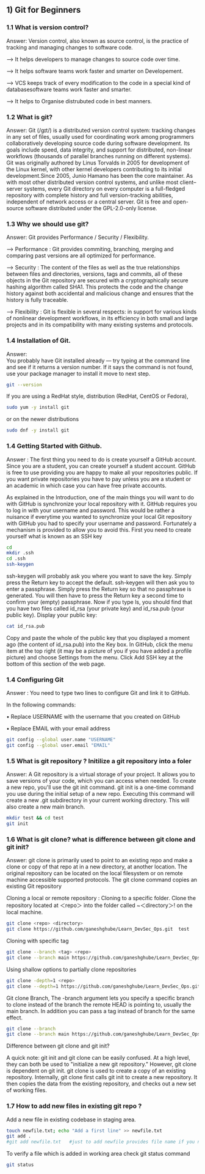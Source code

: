 ## 1) Git for Beginners


### 1.1 What is version control?

Answer: Version control, also known as source control, is the practice of tracking and managing changes to software code. 

--> It helps developers to  manage changes to source code over time.

--> It helps software teams work faster and smarter on Developement.

--> VCS keeps track of every modification to the code in a special kind of databasesoftware teams work faster and smarter.

--> It helps to Organise distrubuted code in best manners.

### 1.2 What is git?

Answer: Git (/ɡɪt/) is a distributed version control system: tracking changes in any set of files, usually used for coordinating work among programmers collaboratively developing source code during software development. Its goals include speed, data integrity, and support for distributed, non-linear workflows (thousands of parallel branches running on different systems).
Git was originally authored by Linus Torvalds in 2005 for development of the Linux kernel, with other kernel developers contributing to its initial development.Since 2005, Junio Hamano has been the core maintainer. As with most other distributed version control systems, and unlike most client–server systems, every Git directory on every computer is a full-fledged repository with complete history and full version-tracking abilities, independent of network access or a central server. Git is free and open-source software distributed under the GPL-2.0-only license.

### 1.3 Why we should use git?

Answer: Git provides Performance / Security / Flexibility.

--> Performance : Git provides commiting, branching, merging and comparing past versions are all optimized for performance.

--> Security :  The content of the files as well as the true relationships between files and directories, versions, tags and commits, all of these objects in the Git repository are secured with a cryptographically secure hashing algorithm called SHA1. This protects the code and the change history against both accidental and malicious change and ensures that the history is fully traceable.

--> Flexibility : Git is flexible in several respects: in support for various kinds of nonlinear development workflows, in its efficiency in both small and large projects and in its compatibility with many existing systems and protocols.

### 1.4 Installation of Git.

Answer:  
You probably have Git installed already — try typing at the command line and see if it returns a version number. If it says the command is not found, use your package manager to install it move to next step.
```bash
git --version
```

If you are using a RedHat style, distribution (RedHat, CentOS or Fedora),
```bash
sudo yum -y install git
```
or on the newer distributions
```bash
sudo dnf -y install git
```

### 1.4 Getting Started with Github.
Answer : The first thing you need to do is create yourself a GitHub account. Since you are a student, you can create yourself a student account. GitHub is free to use providing you are happy to make all your repositories public. If you want private repositories you have to pay unless you are a student or an academic in which case you can have free private accounts.

As explained in the Introduction, one of the main things you will want to do with GitHub is synchronize your local repository with it. GitHub requires you to log in with your username and password. This would be rather a nuisance if everytime you wanted to synchronize your local Git repository with GitHub you had to specify your username and password. Fortunately a mechanism is provided to allow you to avoid this.
First you need to create yourself what is known as an SSH key
```bash
cd
mkdir .ssh
cd .ssh
ssh-keygen
```

ssh-keygen will probably ask you where you want to save the key. Simply press the Return key to accept the default. 
ssh-keygen will then ask you to enter a passphrase. Simply press the Return key so that no passphrase is generated. You will then have to press the Return key a second time to confirm your (empty) passphrase.
Now if you type ls, you should find that you have two files called id_rsa (your private key) and id_rsa.pub (your public key). Display your public key:
```bash
cat id_rsa.pub
```

Copy and paste the whole of the public key that you displayed a moment ago (the content of id_rsa.pub) into the Key box. In GitHub, click the menu item at the top right (it may be a picture of you if you have added a profile picture) and choose Settings from the menu. Click Add SSH key at the bottom of this section of the web page.

### 1.4 Configuring Git
Answer : You need to type two lines to configure Git and link it to GitHub.

In the following commands:

• Replace USERNAME with the username that you created on GitHub

• Replace EMAIL with your email address
```bash
git config --global user.name "USERNAME"
git config --global user.email "EMAIL"
```

### 1.5 What is git repository ? Initilize a git repository into a foler
Answer:  A Git repository is a virtual storage of your project. It allows you to save versions of your code, which you can access when needed. To create a new repo, you'll use the git init command. git init is a one-time command you use during the initial setup of a new repo. Executing this command will create a new .git subdirectory in your current working directory. This will also create a new main branch. 
```bash
mkdir test && cd test
git init
````

### 1.6 What is git clone? what is difference between git clone and git init?
Answer: git clone is primarily used to point to an existing repo and make a clone or copy of that repo at in a new directory, at another location. The original repository can be located on the local filesystem or on remote machine accessible supported protocols. The git clone command copies an existing Git repository

Cloning a local or remote repository : Cloning to a specific folder. Clone the repository located at ＜repo＞ into the folder called ~＜directory＞! on the local machine.
```bash
git clone <repo> <directory>
git clone https://github.com/ganeshghube/Learn_DevSec_Ops.git  test
```

Cloning with specific tag
```bash
git clone --branch <tag> <repo>
git clone --branch main https://github.com/ganeshghube/Learn_DevSec_Ops.git
```

Using shallow options to partially clone repositories
```bash
git clone -depth=1 <repo>
git clone --depth=1 https://github.com/ganeshghube/Learn_DevSec_Ops.git
```


Git clone Branch, The -branch argument lets you specify a specific branch to clone instead of the branch the remote HEAD is pointing to, usually the main branch. In addition you can pass a tag instead of branch for the same effect.
```bash
git clone --branch
git clone --branch main https://github.com/ganeshghube/Learn_DevSec_Ops.git
```

Difference between git clone and git init?

A quick note: git init and git clone can be easily confused. At a high level, they can both be used to "initialize a new git repository." However, git clone is dependent on git init. git clone is used to create a copy of an existing repository. Internally, git clone first calls git init to create a new repository. It then copies the data from the existing repository, and checks out a new set of working files.

### 1.7 How to add new files in existing git repo ?

Add a new file in existing codebase in staging area.
```bash
touch newfile.txt; echo "Add a first line" >> newfile.txt
git add .  
#git add newfile.txt   #just to add newfile provides file name if you need to add all file add .
```

To verify a file which is added in working area check git status command
```bash
git status
```



